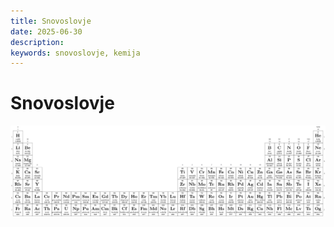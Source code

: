 ```yaml
---
title: Snovoslovje
date: 2025-06-30
description:
keywords: snovoslovje, kemija
---
```


# Snovoslovje

![Periodni sistem elementov](/images/knjiznica/naravoslovje/periodni_sistem_elementov.svg)
